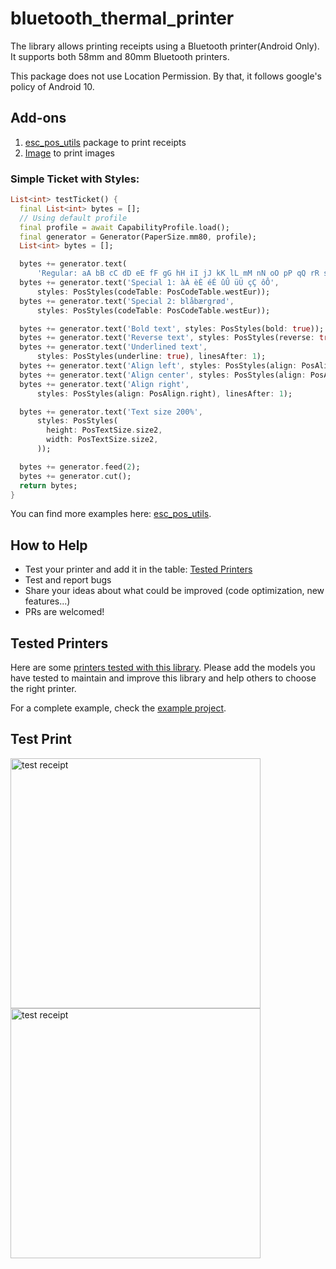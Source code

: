 # bluetooth_thermal_printer


The library allows printing receipts using a Bluetooth printer(Android Only).  It supports both 58mm and 80mm Bluetooth printers. 

This package does not use Location Permission. By that, it follows google's policy of Android 10.

## Add-ons
1. [esc_pos_utils](https://pub.dev/packages/esc_pos_utils) package to print receipts 
2. [Image](https://pub.dev/packages/image) to print images


### Simple Ticket with Styles:
```dart
List<int> testTicket() {
  final List<int> bytes = [];
  // Using default profile
  final profile = await CapabilityProfile.load();
  final generator = Generator(PaperSize.mm80, profile);
  List<int> bytes = [];

  bytes += generator.text(
      'Regular: aA bB cC dD eE fF gG hH iI jJ kK lL mM nN oO pP qQ rR sS tT uU vV wW xX yY zZ');
  bytes += generator.text('Special 1: àÀ èÈ éÉ ûÛ üÜ çÇ ôÔ',
      styles: PosStyles(codeTable: PosCodeTable.westEur));
  bytes += generator.text('Special 2: blåbærgrød',
      styles: PosStyles(codeTable: PosCodeTable.westEur));

  bytes += generator.text('Bold text', styles: PosStyles(bold: true));
  bytes += generator.text('Reverse text', styles: PosStyles(reverse: true));
  bytes += generator.text('Underlined text',
      styles: PosStyles(underline: true), linesAfter: 1);
  bytes += generator.text('Align left', styles: PosStyles(align: PosAlign.left));
  bytes += generator.text('Align center', styles: PosStyles(align: PosAlign.center));
  bytes += generator.text('Align right',
      styles: PosStyles(align: PosAlign.right), linesAfter: 1);

  bytes += generator.text('Text size 200%',
      styles: PosStyles(
        height: PosTextSize.size2,
        width: PosTextSize.size2,
      ));

  bytes += generator.feed(2);
  bytes += generator.cut();
  return bytes;
}
```

You can find more examples here: [esc_pos_utils](https://github.com/andrey-ushakov/esc_pos_utils).

## How to Help
* Test your printer and add it in the table: [Tested Printers](printers.md)
* Test and report bugs
* Share your ideas about what could be improved (code optimization, new features...)
* PRs are welcomed!


## Tested Printers
Here are some [printers tested with this library](printers.md). Please add the models you have tested to maintain and improve this library and help others to choose the right printer.

For a complete example, check the [example project](example/).

## Test Print
<img src="https://raw.githubusercontent.com/Rajath4/BluetoothThermalPrinter/master/demo1.jpg" alt="test receipt" width="400"/>

<img src="https://raw.githubusercontent.com/Rajath4/BluetoothThermalPrinter/master/demo2.jpg" alt="test receipt" width="400"/>